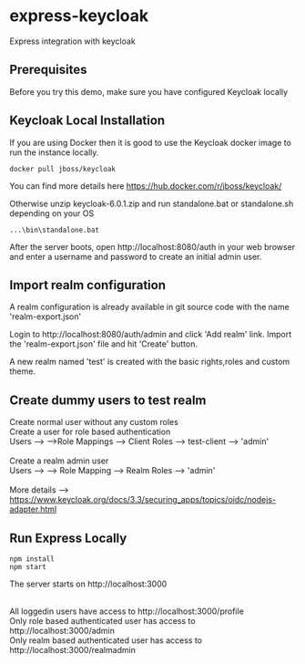 # express-keycloak
Express integration with keycloak

## Prerequisites
Before you try this demo, make sure you have configured Keycloak locally

## Keycloak Local Installation

If you are using Docker then it is good to use the Keycloak docker image to run the instance locally.  

```
docker pull jboss/keycloak
```

You can find more details here https://hub.docker.com/r/jboss/keycloak/

Otherwise unzip keycloak-6.0.1.zip and run standalone.bat or standalone.sh depending on your OS

```
...\bin\standalone.bat
```
After the server boots, open http://localhost:8080/auth in your web browser and enter a username and password to create an initial admin user.


## Import realm configuration 
A realm configuration is already available in git source code with the name 'realm-export.json' 

Login to http://localhost:8080/auth/admin and click 'Add realm' link.
Import the 'realm-export.json' file and hit 'Create' button.

A new realm named 'test' is created with the basic rights,roles and custom theme.

## Create dummy users to test realm 
Create normal user without any custom roles
<br/>
Create a user for role based authentication
<br/>
     Users --> <user> -->Role Mappings --> Client Roles --> test-client --> 'admin'
<br/>     
Create a realm admin user
     <br/>
     Users --> <user> --> Role Mapping --> Realm Roles --> 'admin'
<br/>     
More details --> https://www.keycloak.org/docs/3.3/securing_apps/topics/oidc/nodejs-adapter.html

     

## Run Express Locally
```
npm install
npm start
```
The server starts on http://localhost:3000

<br/>
All loggedin users have access to  http://localhost:3000/profile
<br/>
Only role based authenticated user has access to  http://localhost:3000/admin
<br/>
Only realm based authenticated user has access to  http://localhost:3000/realmadmin

